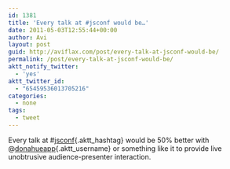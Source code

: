 ```yaml
---
id: 1381
title: 'Every talk at #jsconf would be…'
date: 2011-05-03T12:55:44+00:00
author: Avi
layout: post
guid: http://aviflax.com/post/every-talk-at-jsconf-would-be/
permalink: /post/every-talk-at-jsconf-would-be/
aktt_notify_twitter:
  - 'yes'
aktt_twitter_id:
  - "65459536013705216"
categories:
  - none
tags:
  - tweet
---
```

Every talk at #[jsconf](http://search.twitter.com/search?q=%23jsconf){.aktt_hashtag} would be 50% better with @[donahueapp](http://twitter.com/donahueapp){.aktt_username} or something like it to provide live unobtrusive audience-presenter interaction.